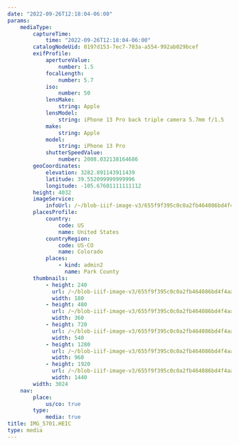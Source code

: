 ```yaml
---
date: "2022-09-26T12:18:04-06:00"
params:
    mediaType:
        captureTime:
            time: "2022-09-26T12:18:04-06:00"
        catalogNodeUid: 0197d153-7ec7-703a-a554-992ab029bcef
        exifProfile:
            apertureValue:
                number: 1.5
            focalLength:
                number: 5.7
            iso:
                number: 50
            lensMake:
                string: Apple
            lensModel:
                string: iPhone 13 Pro back triple camera 5.7mm f/1.5
            make:
                string: Apple
            model:
                string: iPhone 13 Pro
            shutterSpeedValue:
                number: 2008.032138164686
        geoCoordinates:
            elevation: 3282.891143911439
            latitude: 39.552099999999996
            longitude: -105.67601111111112
        height: 4032
        imageService:
            infoUrl: /~/blob-iiif-image-v3/655f9f395c0c0a2fb464086bd4f4aa1fd21f213d7fd8171a5651c3d997d9e121/info.json
        placesProfile:
            country:
                code: US
                name: United States
            countryRegion:
                code: US-CO
                name: Colorado
            places:
                - kind: admin2
                  name: Park County
        thumbnails:
            - height: 240
              url: /~/blob-iiif-image-v3/655f9f395c0c0a2fb464086bd4f4aa1fd21f213d7fd8171a5651c3d997d9e121/full/180%2C240/0/default.jpg
              width: 180
            - height: 480
              url: /~/blob-iiif-image-v3/655f9f395c0c0a2fb464086bd4f4aa1fd21f213d7fd8171a5651c3d997d9e121/full/360%2C480/0/default.jpg
              width: 360
            - height: 720
              url: /~/blob-iiif-image-v3/655f9f395c0c0a2fb464086bd4f4aa1fd21f213d7fd8171a5651c3d997d9e121/full/540%2C720/0/default.jpg
              width: 540
            - height: 1280
              url: /~/blob-iiif-image-v3/655f9f395c0c0a2fb464086bd4f4aa1fd21f213d7fd8171a5651c3d997d9e121/full/960%2C1280/0/default.jpg
              width: 960
            - height: 1920
              url: /~/blob-iiif-image-v3/655f9f395c0c0a2fb464086bd4f4aa1fd21f213d7fd8171a5651c3d997d9e121/full/1440%2C1920/0/default.jpg
              width: 1440
        width: 3024
    nav:
        place:
            us/co: true
        type:
            media: true
title: IMG_5701.HEIC
type: media
---
```

